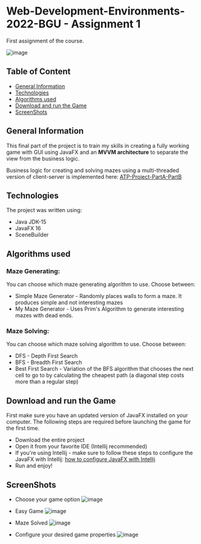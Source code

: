 # Web-Development-Environments-2022-BGU - Assignment 1
First assignment of the course.

![image](https://user-images.githubusercontent.com/66309521/125794350-f2e9c519-284d-49cf-a030-7d9f05db64b6.png)


## Table of Content
* [General Information](#General-Information)
* [Technologies](#Technologies)
* [Algorithms used](#Algorithms)
* [Download and run the Game](#Download-and-run-the-Game)
* [ScreenShots](#ScreenShots)


## General Information
This final part of the project is to train my skills in creating a fully working game with GUI using JavaFX and an **MVVM architecture** to separate the view from the business logic.

Business logic for creating and solving mazes using a multi-threaded version of client-server is implemented here: [ATP-Project-PartA-PartB](https://github.com/elbamit/ATP-Project-PartA-PartB) 

## Technologies
The project was written using:
- Java JDK-15
- JavaFX 16
- SceneBuilder

## Algorithms used
### Maze Generating:
You can choose which maze generating algorithm to use.
Choose between:
 - Simple Maze Generator - Randomly places walls to form a maze. It produces simple and not interesting mazes
 - My Maze Generator - Uses Prim's Algorithm to generate interesting mazes with dead ends.

### Maze Solving:
You can choose which maze solving algorithm to use.
Choose between:
 - DFS - Depth First Search
 - BFS - Breadth First Search
 - Best First Search - Variation of the BFS algorithm that chooses the next cell to go to by calculating the cheapest path (a diagonal step costs more than a regular step)

## Download and run the Game
First make sure you have an updated version of JavaFX installed on your computer.
The following steps are required before launching the game for the first time.
- Download the entire project
- Open it from your favorite IDE (Intellij recommended)
- If you're using Intellij - make sure to follow these steps to configure the JavaFX with Intellij: [how to configure JavaFX with Intellij](https://www.jetbrains.com/help/idea/javafx.html#download-javafx)
- Run and enjoy!

## ScreenShots
- Choose your game option
![image](https://user-images.githubusercontent.com/66309521/125794721-eabab252-dacb-4d89-b0a1-f87fcf9944b0.png)

- Easy Game
![image](https://user-images.githubusercontent.com/66309521/125794991-12e3ad66-b129-4199-9c4b-e5db9df86ddd.png)

- Maze Solved
![image](https://user-images.githubusercontent.com/66309521/125795257-00f59058-ff77-4c3f-acdb-2e885430fd17.png)

- Configure your desired game properties
![image](https://user-images.githubusercontent.com/66309521/125795722-a54ce4f5-9287-47da-91fc-be676997dfa9.png)






